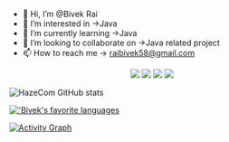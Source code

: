 - 👋 Hi, I’m @Bivek Rai
- 👀 I’m interested in ->Java
- 🌱 I’m currently learning ->Java
- 💞️ I’m looking to collaborate on ->Java related project
- 📫 How to reach me -> raibivek58@gmail.com

<div align="center">
  <img src="https://img.shields.io/badge/-HMTL-c58545?style=for-the-badge&logo=html5&logoColor=c58545&labelColor=282828">
  <img src="https://img.shields.io/badge/-CSS-d1a01f?style=for-the-badge&logo=css3&logoColor=d1a01f&labelColor=282828">
  <img src="https://img.shields.io/badge/-JavaScript-98b982?style=for-the-badge&logo=javascript&logoColor=98b982&labelColor=282828">
  <img src="https://img.shields.io/badge/-JAVA-ff0000?style=for-the-badge&logo=java&logoColor=c58545&labelColor=282828">
</div>
</p>

<!---
HazeCom/HazeCom is a ✨ special ✨ repository because its `README.md` (this file) appears on your GitHub profile.
You can click the Preview link to take a look at your changes.
--->

![HazeCom GitHub stats](https://github-readme-stats.vercel.app/api?username=HazeCom&theme=dark&show_icons=true)

<a href="https://github.com/HazeCom?tab=repositories">
  <img align="center" 
       src="https://github-readme-stats.vercel.app/api/top-langs/?username=HazeCom&layout=compact&show_icons=true&title_color=81a1c0&icon_color=#000000&text_color=d5dbe6&bg_color=#000000" 
       alt="'Bivek's favorite languages" />
</a>

[![Activity Graph](https://activity-graph.herokuapp.com/graph?username=hazecom&custom_title=My%20Contribution%20Graph&theme=gruvbox&bg_color=#000000&hide_border=true&line=d1a01f&point=#FFFFFF)](https://github.com/HazeCom)

